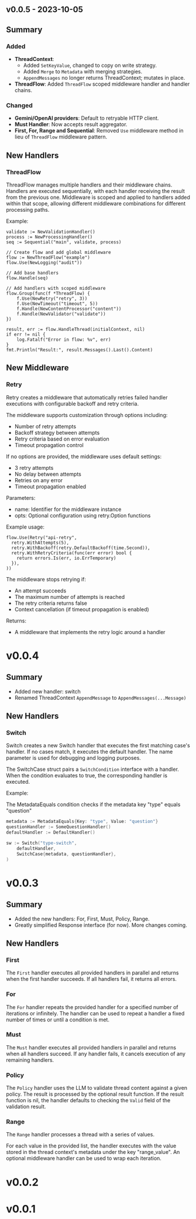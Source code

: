 ## v0.0.5 - 2023-10-05

## Summary

### Added
- **ThreadContext**: 
    - Added `SetKeyValue`, changed to copy on write strategy.
    - Added `Merge` to `Metadata` with merging strategies.
    - `AppendMessages` no longer returns ThreadContext; mutates in place.
- **ThreadFlow**: Added `ThreadFlow` scoped middleware handler and handler chains.


### Changed
- **Gemini/OpenAI providers**: Default to retryable HTTP client.
- **Must Handler**: Now accepts result aggregator.
- **First, For, Range and Sequential**: Removed `Use` middleware method in lieu of `ThreadFlow` middleware pattern.


## New Handlers

### **ThreadFlow**
ThreadFlow manages multiple handlers and their middleware chains. Handlers are executed
sequentially, with each handler receiving the result from the previous one. Middleware
is scoped and applied to handlers added within that scope, allowing different middleware
combinations for different processing paths.

Example:

	validate := NewValidationHandler()
	process := NewProcessingHandler()
	seq := Sequential("main", validate, process)

	// Create flow and add global middleware
	flow := NewThreadFlow("example")
	flow.Use(NewLogging("audit"))

	// Add base handlers
	flow.Handle(seq)

	// Add handlers with scoped middleware
	flow.Group(func(f *ThreadFlow) {
	    f.Use(NewRetry("retry", 3))
	    f.Use(NewTimeout("timeout", 5))
	    f.Handle(NewContentProcessor("content"))
	    f.Handle(NewValidator("validate"))
	})

	result, err := flow.HandleThread(initialContext, nil)
	if err != nil {
	    log.Fatalf("Error in flow: %v", err)
	}
	fmt.Println("Result:", result.Messages().Last().Content)

## New Middleware

### **Retry**
Retry creates a middleware that automatically retries failed handler executions
with configurable backoff and retry criteria.

The middleware supports customization through options including:
  - Number of retry attempts
  - Backoff strategy between attempts
  - Retry criteria based on error evaluation
  - Timeout propagation control

If no options are provided, the middleware uses default settings:
  - 3 retry attempts
  - No delay between attempts
  - Retries on any error
  - Timeout propagation enabled

Parameters:
  - name: Identifier for the middleware instance
  - opts: Optional configuration using retry.Option functions

Example usage:

	flow.Use(Retry("api-retry",
	  retry.WithAttempts(5),
	  retry.WithBackoff(retry.DefaultBackoff(time.Second)),
	  retry.WithRetryCriteria(func(err error) bool {
	    return errors.Is(err, io.ErrTemporary)
	  }),
	))

The middleware stops retrying if:
  - An attempt succeeds
  - The maximum number of attempts is reached
  - The retry criteria returns false
  - Context cancellation (if timeout propagation is enabled)

Returns:
  - A middleware that implements the retry logic around a handler

# v0.0.4

## Summary

- Added new handler: switch
- Renamed ThreadContext `AppendMessage` to `AppendMessages(...Message)`


## New Handlers

### **Switch**

Switch creates a new Switch handler that executes the first matching case's
handler. If no cases match, it executes the default handler. The name
parameter is used for debugging and logging purposes.

The SwitchCase struct pairs a `SwitchCondition` interface with a handler.
When the condition evaluates to true, the corresponding handler is executed.

Example:

The MetadataEquals condition checks if the metadata key "type" equals "question"
```go
metadata := MetadataEquals{Key: "type", Value: "question"}
questionHandler := SomeQuestionHandler()
defaultHandler := DefaultHandler()

sw := Switch("type-switch",
	defaultHandler,
	SwitchCase{metadata, questionHandler},
)
```


# v0.0.3

## Summary

- Added the new handlers: For, First, Must, Policy, Range.
- Greatly simplified Response interface (for now). More changes coming.

## New Handlers

### **First** 

The `First` handler executes all provided handlers in parallel and
returns when the first handler succeeds. If all handlers fail, it returns all
errors.

### **For** 

The `For` handler repeats the provided handler for a specified
number of iterations or infinitely. The handler can be used to repeat a handler
a fixed number of times or until a condition is met.

### **Must** 

The `Must` handler executes all provided handlers in parallel and
returns when all handlers succeed. If any handler fails, it cancels execution of
any remaining handlers.

### **Policy** 

The `Policy` handler uses the LLM to validate thread content against a given policy.
The result is processed by the optional result function. If the result function is nil,
the handler defaults to checking the `Valid` field of the validation result.

### **Range**

The `Range` handler processes a thread with a series of values.

For each value in the provided list, the handler executes with the value stored
in the thread context's metadata under the key "range_value". An optional middleware
handler can be used to wrap each iteration.


# v0.0.2

# v0.0.1